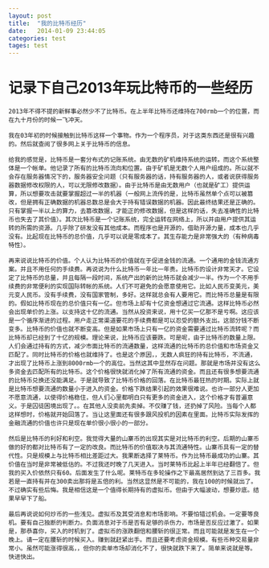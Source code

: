 ```yaml
---
layout: post
title:  "我的比特币经历"
date:   2014-01-09 23:44:05
categories: test
tages: test
---
```


记录下自己2013年玩比特币的一些经历
===

    2013年不得不提的新鲜事必然少不了比特币。在上半年比特币还维持在700rmb一个的位置，而在九十月份的时候一飞冲天。

    我在03年初的时候接触到比特币这样一个事物。作为一个程序员，对于这类东西还是很有兴趣的。然后就查阅了很多网上关于比特币的信息。

    给我的感觉是，比特币是一套分布式的记账系统。由无数的矿机维持系统的运转。而这个系统整体是一个帐单。他记录了所有的比特币流向和位置。由于矿机是无数个人用户组成的。所以就不会存在服务器情况下的，服务器安全问题（只有服务器的话，持有服务器的人，或者说获得服务器数据修改权限的人，可以无限修改数据）。由于比特币是由无数用户（也就是矿工）提供运算，所以想要攻击就要掌握超过一半的机器（一般网上流传的是，比特币虽然单个点可以被篡改，但是拥有正确数据的机器总数总是会大于持有错误数据的机器。因此最终结果还是正确的。只有掌握一半以上的算力，去篡改数据，才能正的修改数据，但是这样的话，失去准确性的比特币也失去了其价值）。其次比特币是一个记账系统，完全运转在网络上，所以并由用户提供其运转的所需的资源。几乎除了研发没有其他成本。而程序也是开源的，借助开源力量，成本也几乎没有。比起现在比特币的总价值，几乎可以说是零成本了。其生存能力是非常强大的（有种病毒特性）。

    再来说说比特币的价值。个人认为比特币的价值就在于促进金钱的流通。一个通用的金钱流通方案。并且不用任何的手续费。再说说为什么比特币一年比一年贵。比特币的设计非常天才。它设定了比特币的总量，并且每隔一段时间，系统产出的新的比特币就会减少一半。作为一个不用手续费的非常便利的实现国际转帐的系统。人们不可避免的会愿意使用它。比如人民币变美元，美元变人民币。没有手续费，没有国家管制，多好。这样就总会有人要用它。而比特币总量是有限的。假如比特币现在的总价值只有一亿。但市场上却有十亿资金想通过它流通。这样比特币必然会出现单价的上涨。以支持这十亿的流通。当然从投资来说，用十亿买一亿那不是亏啊。这应该是一个循序渐进的过程。用户走正常渠道要花的手续费都是可以忍受的额外支出。这部分钱不断变多。比特币的价值也就不断变高。但是如果市场上只有一亿的资金需要通过比特币流转呢？而比特币却已经到了十亿的规模。理论来说，比特币应该要跌。可是呢，由于比特币的数量上限。人们会通过持有的方式，减少市面比特币的流通数量，这样流通的比特币的总价值和市场资金又匹配了。同时比特币的价格也就维持了。也是这个原因，，无数人疯狂的持有比特币，不流通，才出现了比特币上涨到8000rmb一个的高位。当然这其中显然存在问题。那就是市场并没有这么多资金去匹配所有的比特币。这个价格很快就消化掉了所有流通的资金。而且还有很多想要流通的比特币兑换还没能满足。于是就导致了比特币价格的回落。在比特币最狂热的时期。实际上就是比特币想要流通的数量小于进入的资金。价格下跌结果引起的效果很难说。也许一部分人更加不愿意流通，以使得价格稳住，但人们心里都明白只有更多的资金进入，这个价格才有普遍意义。于是囚徒困境出现了。。在其他人没卖前先卖掉。不仅赚了钱，还扔掉了风险。当每个人都这样想时，价格就开始回落了。当让这里面还有很多跟风投机的因素在里面。比特币实际发挥的金融流通的价值也许只是现在单价很小很小的一部分。

    然后是比特币的利好和利空。我觉得大量的山寨币的出现其实是对比特币的利空。后期的山寨币做的好的都对比特币有了一定的改良。而比特币的价值取决与其流通特性。山寨币具有一定的替代性。只是规模上与比特币相比差距过大。我果断选择了莱特币。作为比特币最成功的山寨。其价值在当时是非常被低估的。不过我还时晚了几天进入。当时莱特币比起上半年已经翻倍了。但我的买入价依然只有60。后面发生了什么呢。莱特币在多轮操作之下最高居然到达了三百多。我若是一直持有并在300卖出那将是五倍的利。当然这显然是不可能的，我在100的时候就出了。不过确实有些后悔。我是相信这是一个值得长期持有的虚拟币。但由于大幅波动，想要炒底。结果早早下了船。

    最后再说说如何炒币的一些浅见。虚拟币及其受消息和市场影响。不要怕错过机会。一定要等良机。要有自己独断的判断力。负面消息对于币是否有足够的杀伤力，市场是否反应过激了。如果是，那恭喜你，买入的时机到了。虚拟币的涨跌翻倍和腰斩的很正常。而且可能就是发生在一个晚上。请一定在腰斩的时候买入。赚到就赶紧出手。而且还要考虑资金规模。有些币种交易量非常小。虽然可能涨得很高，，但你的卖单市场却消化不了，很快就跌下来了。简单来说就是等。快进快出。

    
